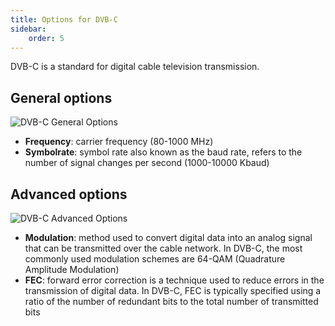 ```yaml
---
title: Options for DVB-C
sidebar:
    order: 5
---
```


DVB-C is a standard for digital cable television transmission.

## General options

![DVB-C General Options](https://cdn.cesbo.com/help/astra/receiving/dvb/c/general.png)

- **Frequency**: carrier frequency (80-1000 MHz)
- **Symbolrate**: symbol rate also known as the baud rate, refers to the number of signal changes per second (1000-10000 Kbaud)

## Advanced options

![DVB-C Advanced Options](https://cdn.cesbo.com/help/astra/receiving/dvb/c/advanced.png)

- **Modulation**: method used to convert digital data into an analog signal that can be transmitted over the cable network. In DVB-C, the most commonly used modulation schemes are 64-QAM (Quadrature Amplitude Modulation)
- **FEC**: forward error correction is a technique used to reduce errors in the transmission of digital data. In DVB-C, FEC is typically specified using a ratio of the number of redundant bits to the total number of transmitted bits
